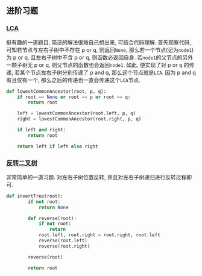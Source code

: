## 进阶习题

### [LCA](https://leetcode-cn.com/problems/er-cha-shu-de-zui-jin-gong-gong-zu-xian-lcof/)

挺有趣的一道题目, 简洁的解法很难自己想出来, 可结合代码理解. 首先观察代码, 可知若节点与左右子树中不存在 p or q, 则返回`None`, 那么若一个节点(记为`node1`)为 p or q, 且左右子树中不含 p or q, 则函数必返回自身.  若`node1`的父节点的另外一颗子树无 p or q, 则父节点的函数也会返回`node1`. 如此, 便实现了对 p or q 的传递, 若某个节点左右子树分别传递了 p and q, 那么这个节点就是`LCA`. 因为 p and q 有且仅有一个, 那么之后的传递也一直会传递这个`LCA`节点.

```Python
def lowestCommonAncestor(root, p, q):
    if root == None or root == p or root == q:
        return root

    left = lowestCommonAncestor(root.left, p, q)
    right = lowestCommonAncestor(root.right, p, q)

    if left and right:
        return root

    return left if left else right
```

### [反转二叉树](https://leetcode-cn.com/problems/invert-binary-tree/)

非常简单的一道习题. 对左右子树位置反转, 并且对左右子树递归进行反转过程即可.

```Python
def invertTree(root):
        if not root:
            return None

        def reverse(root):
            if not root:
                return
            root.left, root.right = root.right, root.left
            reverse(root.left)
            reverse(root.right)

        reverse(root)

        return root
```